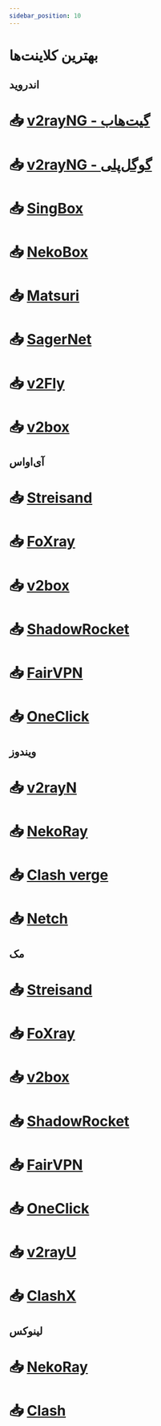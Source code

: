 ```yaml
---
sidebar_position: 10
---
```


# بهترین کلاینت‌ها


## اندروید

# 📥 [v2rayNG - گیت‌هاب](https://github.com/2dust/v2rayNG/releases)

# 📥 [v2rayNG - گوگل‌پلی](https://play.google.com/store/apps/details?id=com.v2ray.ang)

# 📥 [SingBox](https://play.google.com/store/apps/details?id=io.nekohasekai.sfa)

# 📥 [NekoBox](https://github.com/MatsuriDayo/NekoBoxForAndroid/releases)

# 📥 [Matsuri](https://github.com/MatsuriDayo/Matsuri/releases)

# 📥 [SagerNet](https://github.com/SagerNet/SagerNet/releases)

# 📥 [v2Fly](https://github.com/2dust/v2flyNG/releases)

# 📥 [v2box](https://play.google.com/store/apps/details?id=dev.hexasoftware.v2box)


## آی‌او‌اس

# 📥 [Streisand](https://apps.apple.com/app/id6450534064)

# 📥 [FoXray](https://apps.apple.com/us/app/foxray/id6448898396)

# 📥 [v2box](https://apps.apple.com/us/app/v2box-v2ray-client/id6446814690)

# 📥 [ShadowRocket](https://apps.apple.com/us/app/shadowrocket/id932747118)

# 📥 [FairVPN](https://apps.apple.com/us/app/fair-vpn/id1533873488?platform=iphone)

# 📥 [OneClick](https://apps.apple.com/us/app/oneclick-safe-easy-fast/id1545555197)


## ویندوز

# 📥 [v2rayN](https://github.com/2dust/v2rayN/releases)

# 📥 [NekoRay](https://github.com/MatsuriDayo/nekoray/releases)

# 📥 [Clash verge](https://github.com/zzzgydi/clash-verge/releases)

# 📥 [Netch](https://github.com/netchx/netch/releases)

## مک

# 📥 [Streisand](https://apps.apple.com/app/id6450534064)

# 📥 [FoXray](https://apps.apple.com/us/app/foxray/id6448898396)

# 📥 [v2box](https://apps.apple.com/us/app/v2box-v2ray-client/id6446814690)

# 📥 [ShadowRocket](https://apps.apple.com/us/app/shadowrocket/id932747118)

# 📥 [FairVPN](https://apps.apple.com/us/app/fair-vpn/id1533873488?platform=iphone)

# 📥 [OneClick](https://apps.apple.com/us/app/oneclick-safe-easy-fast/id1545555197)

# 📥 [v2rayU](https://github.com/yanue/V2rayU/releases)

# 📥 [ClashX](https://github.com/yichengchen/clashX/releases )


## لینوکس

# 📥 [NekoRay](https://github.com/MatsuriDayo/nekoray/releases)

# 📥 [Clash](https://github.com/Dreamacro/clash/releases)
